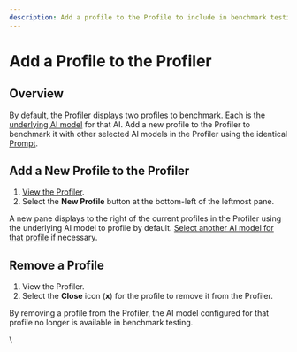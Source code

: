 ```yaml
---
description: Add a profile to the Profile to include in benchmark testing.
---
```


# Add a Profile to the Profiler

## Overview

By default, the [Profiler](what-is-the-profiler.md) displays two profiles to benchmark. Each is the [underlying AI model](../model-settings/view-underlying-ai-model-settings.md) for that AI. Add a new profile to the Profiler to benchmark it with other selected AI models in the Profiler using the identical [Prompt](../prompt-writing/what-is-a-prompt.md).

## Add a New Profile to the Profiler

1. [View the Profiler](view-the-profiler.md).
2. Select the **New Profile** button at the bottom-left of the leftmost pane.

A new pane displays to the right of the current profiles in the Profiler using the underlying AI model to profile by default. [Select another AI model for that profile](select-the-ai-model-in-a-profile.md) if necessary.

## Remove a Profile

1. View the Profiler.
2. Select the **Close** icon (**x**) for the profile to remove it from the Profiler.

By removing a profile from the Profiler, the AI model configured for that profile no longer is available in benchmark testing.

\

